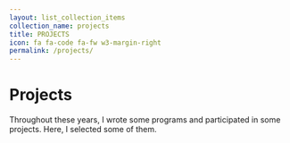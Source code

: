 ```yaml
---
layout: list_collection_items
collection_name: projects
title: PROJECTS
icon: fa fa-code fa-fw w3-margin-right
permalink: /projects/
---
```


# Projects

Throughout these years, I wrote some programs and participated in some projects. Here, I selected some of them.


